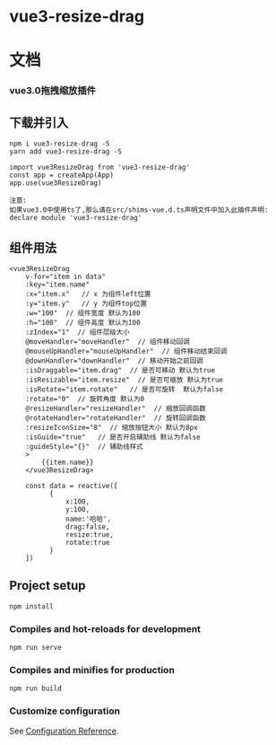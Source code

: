 # vue3-resize-drag
# 文档
### vue3.0拖拽缩放插件
## 下载并引入
```
npm i vue3-resize-drag -S
yarn add vue3-resize-drag -S

import vue3ResizeDrag from 'vue3-resize-drag'
const app = createApp(App)
app.use(vue3ResizeDrag)

注意:
如果vue3.0中使用ts了,那么请在src/shims-vue.d.ts声明文件中加入此插件声明:
declare module 'vue3-resize-drag'
```
## 组件用法
```
<vue3ResizeDrag 
    v-for="item in data" 
    :key="item.name" 
    :x="item.x"   // x 为组件left位置
    :y="item.y"   // y 为组件top位置
    :w="100"  // 组件宽度 默认为100
    :h="100"  // 组件高度 默认为100
    :zIndex="1"  // 组件层级大小
    @moveHandler="moveHandler"  // 组件移动回调
    @mouseUpHandler="mouseUpHandler"  // 组件移动结束回调
    @downHandler="downHandler"  // 移动开始之前回调
    :isDraggable="item.drag"  // 是否可移动 默认为true
    :isResizable="item.resize"  // 是否可缩放 默认为true
    :isRotate="item.rotate"   // 是否可旋转  默认为false
    :rotate="0"  // 旋转角度 默认为0
    @resizeHandler="resizeHandler"  // 缩放回调函数
    @rotateHandler="rotateHandler"  // 旋转回调函数
    :resizeIconSize="8"  // 缩放按钮大小 默认为8px
    :isGuide="true"   // 是否开启辅助线 默认为false
    :guideStyle="{}"  // 辅助线样式
    >
        {{item.name}}
    </vue3ResizeDrag>

    const data = reactive([
          {
              x:100,
              y:100,
              name:'哈哈',
              drag:false,
              resize:true,
              rotate:true
          }
    ])
```

## Project setup
```
npm install
```

### Compiles and hot-reloads for development
```
npm run serve
```

### Compiles and minifies for production
```
npm run build
```

### Customize configuration
See [Configuration Reference](https://cli.vuejs.org/config/).
